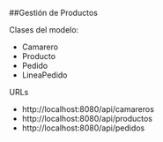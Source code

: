 ##Gestión de Productos

Clases del modelo:

- Camarero
- Producto
- Pedido
- LineaPedido

URLs

- http://localhost:8080/api/camareros
- http://localhost:8080/api/productos
- http://localhost:8080/api/pedidos